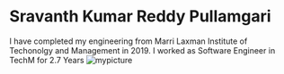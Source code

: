 # Sravanth Kumar Reddy Pullamgari
I have completed my engineering from Marri Laxman Institute of Techonolgy and Management in 2019. I worked as Software Engineer in TechM for 2.7 Years
![mypicture](C:\Users\s556513\Documents\webapps-repos\assignment2-Pullamgari\1.jpeg)